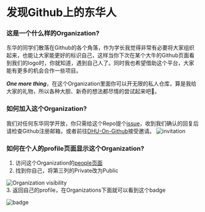 # 发现Github上的东华人

### 这是一个什么样的Organization?
东华的同学们散落在Github的各个角落，作为学长我觉得非常有必要将大家组织起来，也能让大家能更好的标识自己，这样当你下次在某个大牛的Github页面看到我们的logo时，你就知道，遇到自己人了。同时我也希望借助这个平台，大家能有更多的机会合作一些项目。

***One more thing***，在这个Organization里面你可以开无限的私人仓库，算是我给大家的礼物，所以各种大胆、新奇的想法都尽情的尝试起来吧:beers:。

### 如何加入这个Organization?
我们对任何东华同学开放，你只需给这个Repo提个[issue](https://github.com/DHU-On-Github/about/issues/new)，收到我们确认的回复后请检查Github注册邮箱，或者前往[DHU-On-Github](https://github.com/DHU-On-Github)接受邀请。
![invitation](https://cloud.githubusercontent.com/assets/2657334/16686098/5255e88c-4542-11e6-94cc-8831a92a8911.png)

### 如何在个人的profile页面显示这个Organization?
1. 访问这个Organization的[people页面](https://github.com/orgs/DHU-On-Github/people)
2. 找到你自己，将第三列的Private改为Public 
   
  ![Organization visibility](https://cloud.githubusercontent.com/assets/2657334/16682865/3e2060b2-452f-11e6-8729-cdda29795311.png)	
3. 返回自己的profile，在Organizations下面就可以看到这个badge
   
  ![badge](https://cloud.githubusercontent.com/assets/2657334/16682963/cee512aa-452f-11e6-8ebb-d89e27bf6459.png)
